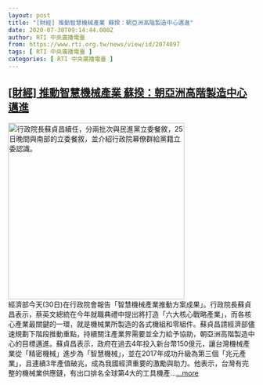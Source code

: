 ```yaml
---
layout: post
title: "[財經] 推動智慧機械產業 蘇揆：朝亞洲高階製造中心邁進"
date: 2020-07-30T09:14:44.000Z
author: RTI 中央廣播電臺
from: https://www.rti.org.tw/news/view/id/2074097
tags: [ RTI 中央廣播電臺 ]
categories: [ RTI 中央廣播電臺 ]
---
```

<!--1596100484000-->
[[財經] 推動智慧機械產業 蘇揆：朝亞洲高階製造中心邁進](https://www.rti.org.tw/news/view/id/2074097)
------

<div>
<img src="https://static.rti.org.tw/assets/thumbnails/2020/05/25/20200525000103M.jpg" width="360" alt="行政院長蘇貞昌續任，分兩批次與民進黨立委餐敘，25日晚間與南部的立委餐敘，並介紹行政院幕僚群給黨籍立委認識。" title="行政院長蘇貞昌續任，分兩批次與民進黨立委餐敘，25日晚間與南部的立委餐敘，並介紹行政院幕僚群給黨籍立委認識。"><br>經濟部今天(30日)在行政院會報告「智慧機械產業推動方案成果」。行政院長蘇貞昌表示，蔡英文總統在今年就職典禮中提出將打造「六大核心戰略產業」，而各核心產業最關鍵的一環，就是機械業所製造的各式機組和零組件。蘇貞昌請經濟部儘速規劃下階段推動重點，持續關注產業界需要並全力給予協助，朝亞洲高階製造中心的目標邁進。蘇貞昌表示，政府在過去4年投入新台幣150億元，讓台灣機械產業從「精密機械」進步為「智慧機械」，並在2017年成功升級為第三個「兆元產業」，且連續3年產值破兆，成為我國經濟重要的激勵與助力。他表示，台灣有完整的機械業供應鏈，有出口排名全球第4大的工具機產...<a target="_blank" href="https://www.rti.org.tw/news/view/id/2074097">...more</a>
</div>
